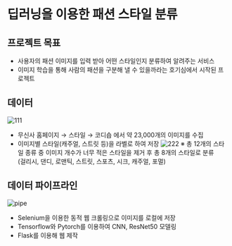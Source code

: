 # 딥러닝을 이용한 패션 스타일 분류

## 프로젝트 목표
* 사용자의 패션 이미지를 입력 받아 어떤 스타일인지 분류하여 알려주는 서비스
* 이미지 학습을 통해 사람의 패션을 구분해 낼 수 있을까라는 호기심에서 시작된 프로젝트

## 데이터
![111](https://user-images.githubusercontent.com/86766081/175889300-bf295912-107c-443c-99e8-e3c95ce11ed8.png)
* 무신사 홈페이지 → 스타일 → 코디숍 에서 약 23,000개의 이미지를 수집
* 이미지별 스타일(캐주얼, 스트릿 등)을 라벨로 하여 저장
![222](https://user-images.githubusercontent.com/86766081/175889933-3436a6ad-0eee-46ef-9c25-a53d00c05452.png)
※ 총 12개의 스타일 종류 중 이미지 개수가 너무 적은 스타일을 제거 후 총 8개의 스타일로 분류  
(걸리시, 댄디, 로맨틱, 스트릿, 스포츠, 시크, 캐주얼, 포멀)

## 데이터 파이프라인
![pipe](https://user-images.githubusercontent.com/86766081/176106803-f7f6bc3b-54a6-449e-8972-af651dc0a5e4.png)


* Selenium을 이용한 동적 웹 크롤링으로 이미지를 로컬에 저장
* Tensorflow와 Pytorch를 이용하여 CNN, ResNet50 모델링
* Flask를 이용해 웹 제작
